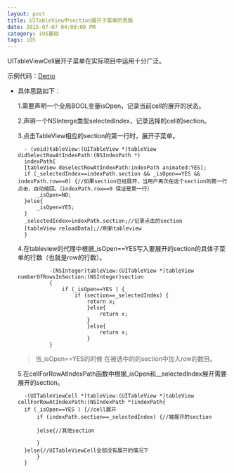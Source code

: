 ```yaml
---
layout: post
title: UITableView中section展开子菜单的思路
date: 2015-07-07 04:09:00 PM
category: iOS基础
tags: iOS
---
```

UITableViewCell展开子菜单在实际项目中运用十分广泛。

示例代码：[Demo](https://github.com/rth211/Play_iOS/blob/master/Play_iOS/TVOViewController.m)

* 具体思路如下：

	1.需要声明一个全局BOOL变量isOpen，记录当前cell的展开的状态。

	2.声明一个NSInterge类型selectedIndex，记录选择的cell的section。

	3.点击TableView相应的section的第一行时，展开子菜单。

		- (void)tableView:(UITableView *)tableView didSelectRowAtIndexPath:(NSIndexPath *)
		indexPath{
    	[tableView deselectRowAtIndexPath:indexPath animated:YES];
    	if (_selectedIndex==indexPath.section && _isOpen==YES && indexPath.row==0) {//如果section已经展开，当用户再次在这个section的第一行点击，自动缩回。（indexPath.row==0 保证是第一行）
        	_isOpen=NO;
    	}else{
        	_isOpen=YES;
    	}
    	_selectedIndex=indexPath.section;//记录点击的section
   		[tableView reloadData];//刷新tableview
		}


	4.在tableview的代理中根据_isOpen==YES写入要展开的section的具体子菜单的行数（也就是row的行数）。

				-(NSInteger)tableView:(UITableView *)tableView numberOfRowsInSection:(NSInteger)section
				{
					if (_isOpen==YES ) {
						if (section==_selectedIndex) {
							return x;
							}else{
								return x;
							}
							}else{
								return x;
							}
				}

	>当_isOpen==YES的时候	在被选中的的section中加入row的数目。

	5.在cellForRowAtIndexPath函数中根据_isOpen和__selectedIndex展开需要展开的section。

		-(UITableViewCell *)tableView:(UITableView *)tableView cellForRowAtIndexPath:(NSIndexPath *)indexPath{
    	if (_isOpen==YES ) {//cell展开
        	if (indexPath.section==_selectedIndex) {//被展开的section
            
        	}else{//其他section
           
        	}
    	}else{//UITableViewCell全部没有展开的情况下
    		}
		}
				
